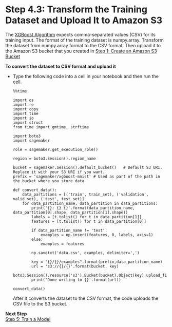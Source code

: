 # Step 4\.3: Transform the Training Dataset and Upload It to Amazon S3<a name="ex1-preprocess-data-transform"></a>

The [XGBoost Algorithm](xgboost.md) expects comma\-separated values \(CSV\) for its training input\. The format of the training dataset is numpy\.array\. Transform the dataset from numpy\.array format to the CSV format\. Then upload it to the Amazon S3 bucket that you created in [Step 1: Create an Amazon S3 Bucket](gs-config-permissions.md)

**To convert the dataset to CSV format and upload it**
+ Type the following code into a cell in your notebook and then run the cell\.

  ```
  %%time
  
  import os
  import re
  import copy
  import time
  import io
  import struct
  from time import gmtime, strftime
  
  import boto3
  import sagemaker
  
  role = sagemaker.get_execution_role()
  
  region = boto3.Session().region_name
  
  bucket = sagemaker.Session().default_bucket()   # Default S3 URI. Replace it with your S3 URI if you want.
  prefix = 'sagemaker/xgboost-mnist' # Used as part of the path in the bucket where you store data
  
  def convert_data():
      data_partitions = [('train', train_set), ('validation', valid_set), ('test', test_set)]
      for data_partition_name, data_partition in data_partitions:
          print('{}: {} {}'.format(data_partition_name, data_partition[0].shape, data_partition[1].shape))
          labels = [t.tolist() for t in data_partition[1]]
          features = [t.tolist() for t in data_partition[0]]
          
          if data_partition_name != 'test':
              examples = np.insert(features, 0, labels, axis=1)
          else:
              examples = features
          
          np.savetxt('data.csv', examples, delimiter=',')
          
          key = "{}/{}/examples".format(prefix,data_partition_name)
          url = 's3://{}/{}'.format(bucket, key)
          boto3.Session().resource('s3').Bucket(bucket).Object(key).upload_file('data.csv')
          print('Done writing to {}'.format(url))
          
  convert_data()
  ```

  After it converts the dataset to the CSV format, the code uploads the CSV file to the S3 bucket\. 

**Next Step**  
[Step 5: Train a Model](ex1-train-model.md)